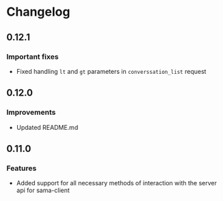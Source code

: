 # Changelog

## 0.12.1

### Important fixes

- Fixed handling `lt` and `gt` parameters in `converssation_list` request

## 0.12.0

### Improvements

- Updated README.md

## 0.11.0

### Features

- Added support for all necessary methods of interaction with the server api for sama-client
